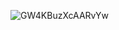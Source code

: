 ![GW4KBuzXcAARvYw](https://github.com/user-attachments/assets/599a7ee7-9a9e-4624-b3bd-248b9576edea)

